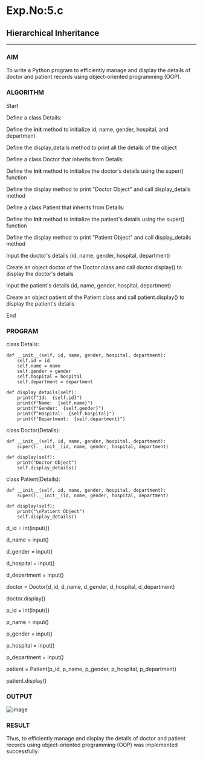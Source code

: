 # Exp.No:5.c 
## Hierarchical Inheritance

---

### AIM  
To write a Python program to efficiently manage and display the details of doctor and patient records using object-oriented programming (OOP). 

### ALGORITHM

Start

Define a class Details:

Define the __init__ method to initialize id, name, gender, hospital, and department

Define the display_details method to print all the details of the object

Define a class Doctor that inherits from Details:

Define the __init__ method to initialize the doctor's details using the super() function

Define the display method to print "Doctor Object" and call display_details method

Define a class Patient that inherits from Details:

Define the __init__ method to initialize the patient's details using the super() function

Define the display method to print "Patient Object" and call display_details method

Input the doctor's details (id, name, gender, hospital, department)

Create an object doctor of the Doctor class and call doctor.display() to display the doctor's details

Input the patient's details (id, name, gender, hospital, department)

Create an object patient of the Patient class and call patient.display() to display the patient's details

End

### PROGRAM
class Details:

    def __init__(self, id, name, gender, hospital, department):
        self.id = id
        self.name = name
        self.gender = gender
        self.hospital = hospital
        self.department = department

    def display_details(self):
        print(f"Id:  {self.id}")
        print(f"Name:  {self.name}")
        print(f"Gender:  {self.gender}")
        print(f"Hospital:  {self.hospital}")
        print(f"Department:  {self.department}")

class Doctor(Details):

    def __init__(self, id, name, gender, hospital, department):
        super().__init__(id, name, gender, hospital, department)
    
    def display(self):
        print("Doctor Object")
        self.display_details()

class Patient(Details):

    def __init__(self, id, name, gender, hospital, department):
        super().__init__(id, name, gender, hospital, department)
    
    def display(self):
        print("\nPatient Object")
        self.display_details()


d_id = int(input())

d_name = input()

d_gender = input()

d_hospital = input()

d_department = input()

doctor = Doctor(d_id, d_name, d_gender, d_hospital, d_department)

doctor.display()

p_id = int(input())

p_name = input()

p_gender = input()

p_hospital = input()

p_department = input()

patient = Patient(p_id, p_name, p_gender, p_hospital, p_department)

patient.display()


### OUTPUT  

![image](https://github.com/user-attachments/assets/45eb296d-2482-46c4-bb4b-101902677925)
 


### RESULT
Thus, to efficiently manage and display the details of doctor and patient records using object-oriented programming (OOP) was implemented successfully.
